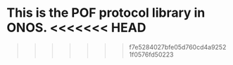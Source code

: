 This is the POF protocol library in ONOS.
<<<<<<< HEAD
=======

>>>>>>> f7e5284027bfe05d760cd4a92521f0576fd50223
